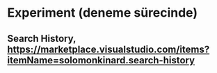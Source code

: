 




# Experiment (deneme sürecinde)

## Search History, https://marketplace.visualstudio.com/items?itemName=solomonkinard.search-history

